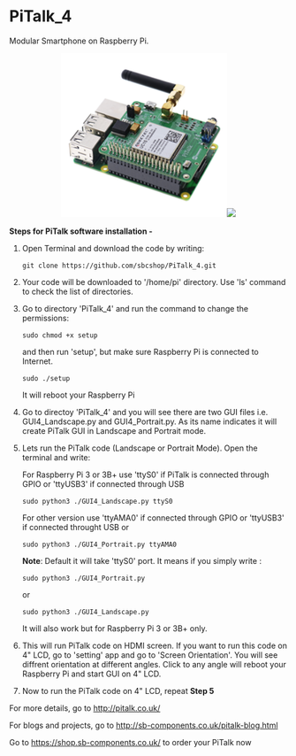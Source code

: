 # PiTalk_4

Modular Smartphone on Raspberry Pi.
<p align="center">
<img src="Icons/pitalk.png" width="300"><img src="http://pitalk.co.uk/images/apple-watch.png" width="300">
</p>



**Steps for PiTalk software installation -** 

1. Open Terminal and download the code by writing: 
   ```
   git clone https://github.com/sbcshop/PiTalk_4.git
   ```

2. Your code will be downloaded to '/home/pi' directory. Use 'ls' command to check the list of directories.

3. Go to directory 'PiTalk_4' and run the command to change the permissions:
   ```
   sudo chmod +x setup
   ```
   and then run 'setup', but make sure Raspberry Pi is connected to Internet.
   ```
   sudo ./setup
   ```
   It will reboot your Raspberry Pi

4. Go to directoy 'PiTalk_4' and you will see there are two GUI files i.e. GUI4_Landscape.py and GUI4_Portrait.py. As its name indicates    it will create PiTalk GUI in Landscape and Portrait mode.

5. Lets run the PiTalk code (Landscape or Portrait Mode). Open the terminal and write:

   For Raspberry Pi 3 or 3B+ use 'ttyS0' if PiTalk is connected through GPIO or 'ttyUSB3' if connected through USB
   ```
   sudo python3 ./GUI4_Landscape.py ttyS0
   ```
   For other version use 'ttyAMA0' if connected through GPIO or 'ttyUSB3' if connected throught USB
   or 
   ```
   sudo python3 ./GUI4_Portrait.py ttyAMA0
   ```
   **Note**: Default it will take 'ttyS0' port. It means if you simply write :
   ```
   sudo python3 ./GUI4_Portrait.py
   ```
   or 
   ```
   sudo python3 ./GUI4_Landscape.py
   ```
   It will also work but for Raspberry Pi 3 or 3B+ only.
   
6. This will run PiTalk code on HDMI screen. If you want to run this code on 4" LCD, go to 'setting' app and go to 'Screen Orientation'.
   You will see diffrent orientation at different angles. Click to any angle will reboot your Raspberry Pi and start GUI on 4" LCD.
   
7. Now to run the PiTalk code on 4" LCD, repeat **Step 5** 


For more details, go to http://pitalk.co.uk/

For blogs and projects, go to http://sb-components.co.uk/pitalk-blog.html

Go to https://shop.sb-components.co.uk/ to order your PiTalk now

